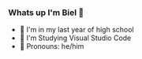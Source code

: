 ### Whats up I'm Biel 👋

- 🔭 I'm in my last year of high school 
- 🌱 I'm Studying Visual Studio Code
- 👯 Pronouns: he/him
